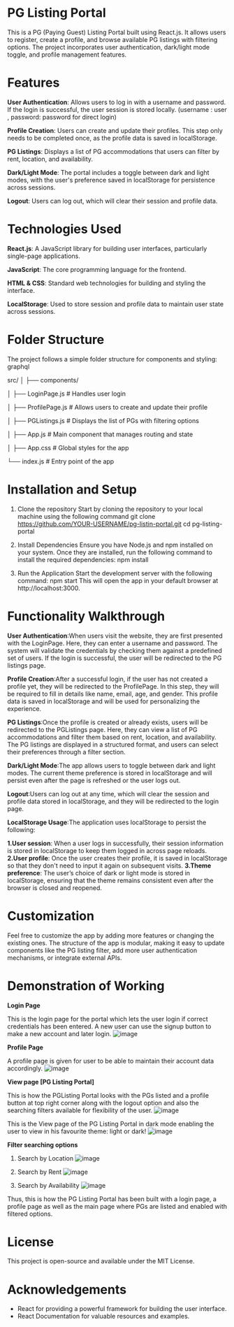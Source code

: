 # PG Listing Portal
This is a PG (Paying Guest) Listing Portal built using React.js. It allows users to register, create a profile, and browse available PG listings with filtering options. The project incorporates user authentication, dark/light mode toggle, and profile management features.

# Features
**User Authentication**: Allows users to log in with a username and password. If the login is successful, the user session is stored locally.
(username : user , password: password for direct login)

**Profile Creation**: Users can create and update their profiles. This step only needs to be completed once, as the profile data is saved in localStorage.

**PG Listings**: Displays a list of PG accommodations that users can filter by rent, location, and availability.

**Dark/Light Mode**: The portal includes a toggle between dark and light modes, with the user's preference saved in localStorage for persistence across sessions.

**Logout**: Users can log out, which will clear their session and profile data.

# Technologies Used
**React.js**: A JavaScript library for building user interfaces, particularly single-page applications.

**JavaScript**: The core programming language for the frontend.

**HTML & CSS**: Standard web technologies for building and styling the interface.

**LocalStorage**: Used to store session and profile data to maintain user state across sessions.

# Folder Structure
The project follows a simple folder structure for components and styling:
graphql

src/
│
├── components/

│   ├── LoginPage.js       # Handles user login

│   ├── ProfilePage.js     # Allows users to create and update their profile

│   ├── PGListings.js      # Displays the list of PGs with filtering options

│   ├── App.js                 # Main component that manages routing and state

│   ├── App.css                # Global styles for the app

└── index.js               # Entry point of the app

# Installation and Setup

1. Clone the repository
Start by cloning the repository to your local machine using the following command
git clone https://github.com/YOUR-USERNAME/pg-listin-portal.git
cd pg-listing-portal

2. Install Dependencies
Ensure you have Node.js and npm installed on your system. Once they are installed, run the following command to install the required dependencies:
npm install

3. Run the Application
Start the development server with the following command:
npm start
This will open the app in your default browser at http://localhost:3000.

# Functionality Walkthrough
**User Authentication**:When users visit the website, they are first presented with the LoginPage. Here, they can enter a username and password. The system will validate the credentials by checking them against a predefined set of users. If the login is successful, the user will be redirected to the PG listings page.

**Profile Creation**:After a successful login, if the user has not created a profile yet, they will be redirected to the ProfilePage. In this step, they will be required to fill in details like name, email, age, and gender. This profile data is saved in localStorage and will be used for personalizing the experience.

**PG Listings**:Once the profile is created or already exists, users will be redirected to the PGListings page. Here, they can view a list of PG accommodations and filter them based on rent, location, and availability. The PG listings are displayed in a structured format, and users can select their preferences through a filter section.

**Dark/Light Mode**:The app allows users to toggle between dark and light modes. The current theme preference is stored in localStorage and will persist even after the page is refreshed or the user logs out.

**Logout**:Users can log out at any time, which will clear the session and profile data stored in localStorage, and they will be redirected to the login page.

**LocalStorage Usage**:The application uses localStorage to persist the following:

**1.User session**: When a user logs in successfully, their session information is stored in localStorage to keep them logged in across page reloads.
**2.User profile**: Once the user creates their profile, it is saved in localStorage so that they don't need to input it again on subsequent visits.
**3.Theme preference**: The user’s choice of dark or light mode is stored in localStorage, ensuring that the theme remains consistent even after the browser is closed and reopened.

# Customization
Feel free to customize the app by adding more features or changing the existing ones. The structure of the app is modular, making it easy to update components like the PG listing filter, add more user authentication mechanisms, or integrate external APIs.

# Demonstration of Working
**Login Page**

This is the login page for the portal which lets the user login if correct credentials has been entered. A new user can use the signup button to make a new account and later login.
![image](https://github.com/user-attachments/assets/e41b763c-40b9-45b3-a272-6a6a3b2955f5)


**Profile Page**

A profile page is given for user to be able to maintain their account data accordingly.
![image](https://github.com/user-attachments/assets/aa9712f3-c645-43a8-a890-b111872a4f82)


**View page [PG Listing Portal]**

This is how the PGListing Portal looks with the PGs listed and a profile button at top right corner along with the logout option and also the searching filters available for flexibility of the user.
![image](https://github.com/user-attachments/assets/0f75679d-e1aa-46f0-af53-eb80b5e5a4a3)


This is the View page of the PG Listing Portal in dark mode enabling the user to view in his favourite theme: light or dark!
![image](https://github.com/user-attachments/assets/69ae3003-4c2a-41df-b5af-d7f21ff46bef)


**Filter searching options**
1. Search by Location ![image](https://github.com/user-attachments/assets/7d3bae4a-e00f-4cc9-a17c-9c254e0327ba)

2. Search by Rent ![image](https://github.com/user-attachments/assets/4afca53f-5840-4d12-98b9-d5c5aa7905a8)

3. Search by Availability ![image](https://github.com/user-attachments/assets/94b93382-4ee6-4c54-9fc2-c1e00e064e59)

Thus, this is how the PG Listing Portal has been built with a login page, a profile page as well as the main page where PGs are listed and enabled with filtered options.  

# License
This project is open-source and available under the MIT License.

# Acknowledgements
* React for providing a powerful framework for building the user interface.
* React Documentation for valuable resources and examples.


